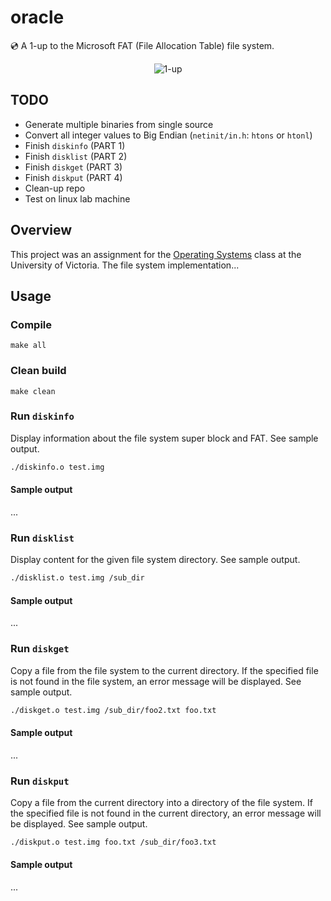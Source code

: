 # oracle
:cd: A 1-up to the Microsoft FAT (File Allocation Table) file system.<br />
<p align="center">
  <img alt="1-up" src="https://user-images.githubusercontent.com/16131737/37385328-c42681cc-2710-11e8-8213-13ce1aa3aafd.gif" />
</p>

## TODO
+ Generate multiple binaries from single source
+ Convert all integer values to Big Endian (`netinit/in.h`: `htons` or `htonl`)
+ Finish `diskinfo` (PART 1)
+ Finish `disklist` (PART 2)
+ Finish `diskget` (PART 3)
+ Finish `diskput` (PART 4)
+ Clean-up repo
+ Test on linux lab machine

## Overview
This project was an assignment for the [Operating Systems](https://github.com/williamgrosset/oracle/blob/master/csc360_p3.pdf) class at the University of Victoria. The file system implementation...

## Usage
### Compile
```
make all 
```

### Clean build
```
make clean
```

### Run `diskinfo`
Display information about the file system super block and FAT. See sample output.
```bash
./diskinfo.o test.img
```

#### Sample output
...

### Run `disklist`
Display content for the given file system directory. See sample output.
```bash
./disklist.o test.img /sub_dir 
```
#### Sample output
...

### Run `diskget`
Copy a file from the file system to the current directory. If the specified file is not found in the file system, an error message will be displayed. See sample output.
```bash
./diskget.o test.img /sub_dir/foo2.txt foo.txt 
```

#### Sample output
...

### Run `diskput`
Copy a file from the current directory into a directory of the file system. If the specified file is not found in the current directory, an error message will be displayed. See sample output.
```bash
./diskput.o test.img foo.txt /sub_dir/foo3.txt 
```

#### Sample output
...
